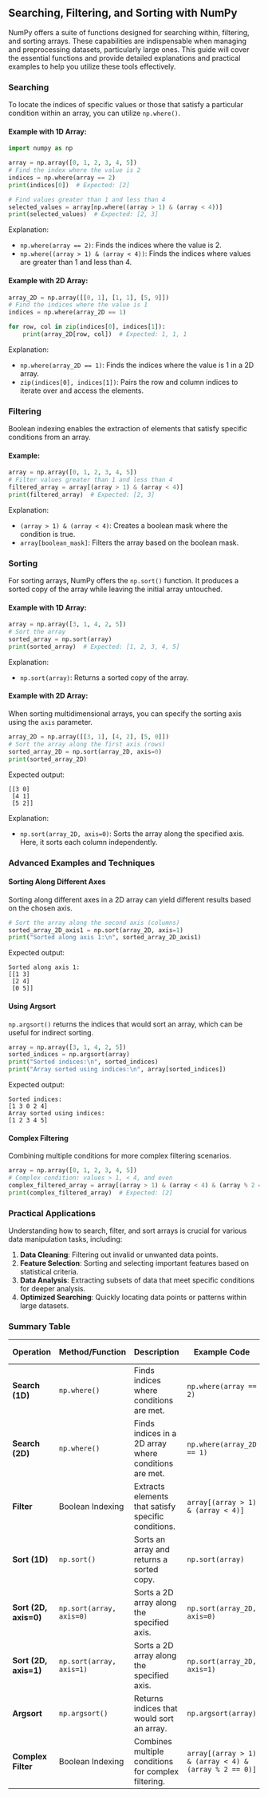 ## Searching, Filtering, and Sorting with NumPy

NumPy offers a suite of functions designed for searching within, filtering, and sorting arrays. These capabilities are indispensable when managing and preprocessing datasets, particularly large ones. This guide will cover the essential functions and provide detailed explanations and practical examples to help you utilize these tools effectively.

### Searching

To locate the indices of specific values or those that satisfy a particular condition within an array, you can utilize `np.where()`.

#### Example with 1D Array:

```Python
import numpy as np

array = np.array([0, 1, 2, 3, 4, 5])
# Find the index where the value is 2
indices = np.where(array == 2)
print(indices[0])  # Expected: [2]

# Find values greater than 1 and less than 4
selected_values = array[np.where((array > 1) & (array < 4))]
print(selected_values)  # Expected: [2, 3]
```

Explanation:
- `np.where(array == 2)`: Finds the indices where the value is 2.
- `np.where((array > 1) & (array < 4))`: Finds the indices where values are greater than 1 and less than 4.

#### Example with 2D Array:

```Python
array_2D = np.array([[0, 1], [1, 1], [5, 9]])
# Find the indices where the value is 1
indices = np.where(array_2D == 1)

for row, col in zip(indices[0], indices[1]):
    print(array_2D[row, col])  # Expected: 1, 1, 1
```

Explanation:
- `np.where(array_2D == 1)`: Finds the indices where the value is 1 in a 2D array.
- `zip(indices[0], indices[1])`: Pairs the row and column indices to iterate over and access the elements.

### Filtering

Boolean indexing enables the extraction of elements that satisfy specific conditions from an array.

#### Example:

```Python
array = np.array([0, 1, 2, 3, 4, 5])
# Filter values greater than 1 and less than 4
filtered_array = array[(array > 1) & (array < 4)]
print(filtered_array)  # Expected: [2, 3]
```

Explanation:
- `(array > 1) & (array < 4)`: Creates a boolean mask where the condition is true.
- `array[boolean_mask]`: Filters the array based on the boolean mask.

### Sorting

For sorting arrays, NumPy offers the `np.sort()` function. It produces a sorted copy of the array while leaving the initial array untouched.

#### Example with 1D Array:

```Python
array = np.array([3, 1, 4, 2, 5])
# Sort the array
sorted_array = np.sort(array)
print(sorted_array)  # Expected: [1, 2, 3, 4, 5]
```

Explanation:
- `np.sort(array)`: Returns a sorted copy of the array.

#### Example with 2D Array:

When sorting multidimensional arrays, you can specify the sorting axis using the `axis` parameter.

```Python
array_2D = np.array([[3, 1], [4, 2], [5, 0]])
# Sort the array along the first axis (rows)
sorted_array_2D = np.sort(array_2D, axis=0)
print(sorted_array_2D)
```

Expected output:

```
[[3 0]
 [4 1]
 [5 2]]
```

Explanation:
- `np.sort(array_2D, axis=0)`: Sorts the array along the specified axis. Here, it sorts each column independently.

### Advanced Examples and Techniques

#### Sorting Along Different Axes

Sorting along different axes in a 2D array can yield different results based on the chosen axis.

```Python
# Sort the array along the second axis (columns)
sorted_array_2D_axis1 = np.sort(array_2D, axis=1)
print("Sorted along axis 1:\n", sorted_array_2D_axis1)
```

Expected output:

```
Sorted along axis 1:
[[1 3]
 [2 4]
 [0 5]]
```

#### Using Argsort

`np.argsort()` returns the indices that would sort an array, which can be useful for indirect sorting.

```Python
array = np.array([3, 1, 4, 2, 5])
sorted_indices = np.argsort(array)
print("Sorted indices:\n", sorted_indices)
print("Array sorted using indices:\n", array[sorted_indices])
```

Expected output:

```
Sorted indices:
[1 3 0 2 4]
Array sorted using indices:
[1 2 3 4 5]
```

#### Complex Filtering

Combining multiple conditions for more complex filtering scenarios.

```Python
array = np.array([0, 1, 2, 3, 4, 5])
# Complex condition: values > 1, < 4, and even
complex_filtered_array = array[(array > 1) & (array < 4) & (array % 2 == 0)]
print(complex_filtered_array)  # Expected: [2]
```

### Practical Applications

Understanding how to search, filter, and sort arrays is crucial for various data manipulation tasks, including:

1. **Data Cleaning**: Filtering out invalid or unwanted data points.
2. **Feature Selection**: Sorting and selecting important features based on statistical criteria.
3. **Data Analysis**: Extracting subsets of data that meet specific conditions for deeper analysis.
4. **Optimized Searching**: Quickly locating data points or patterns within large datasets.

### Summary Table

| Operation                  | Method/Function      | Description                                                                                   | Example Code                                                                                           | Example Output                                   |
|----------------------------|----------------------|-----------------------------------------------------------------------------------------------|--------------------------------------------------------------------------------------------------------|-------------------------------------------------|
| **Search (1D)**            | `np.where()`         | Finds indices where conditions are met.                                                       | `np.where(array == 2)`                                                                                  | `[2]`                                            |
| **Search (2D)**            | `np.where()`         | Finds indices in a 2D array where conditions are met.                                         | `np.where(array_2D == 1)`                                                                               | `(array([0, 1, 1]), array([1, 0, 1]))`           |
| **Filter**                 | Boolean Indexing     | Extracts elements that satisfy specific conditions.                                           | `array[(array > 1) & (array < 4)]`                                                                      | `[2, 3]`                                         |
| **Sort (1D)**              | `np.sort()`          | Sorts an array and returns a sorted copy.                                                     | `np.sort(array)`                                                                                        | `[1, 2, 3, 4, 5]`                                |
| **Sort (2D, axis=0)**      | `np.sort(array, axis=0)` | Sorts a 2D array along the specified axis.                                                    | `np.sort(array_2D, axis=0)`                                                                              | `[[3, 0], [4, 1], [5, 2]]`                       |
| **Sort (2D, axis=1)**      | `np.sort(array, axis=1)` | Sorts a 2D array along the specified axis.                                                    | `np.sort(array_2D, axis=1)`                                                                              | `[[1, 3], [2, 4], [0, 5]]`                       |
| **Argsort**                | `np.argsort()`       | Returns indices that would sort an array.                                                     | `np.argsort(array)`                                                                                     | `[1, 3, 0, 2, 4]`                                |
| **Complex Filter**         | Boolean Indexing     | Combines multiple conditions for complex filtering.                                           | `array[(array > 1) & (array < 4) & (array % 2 == 0)]`                                                   | `[2]`                                            |

